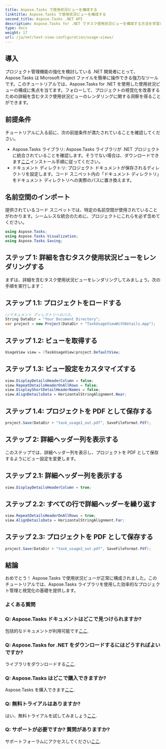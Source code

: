 ```yaml
---
title: Aspose.Tasks で使用状況ビューを構成する
linktitle: Aspose.Tasks で使用状況ビューを構成する
second_title: Aspose.Tasks .NET API
description: Aspose.Tasks for .NET でタスク使用状況ビューを構成する方法を学習します。詳細な手順でプロジェクトの視覚化を強化します。今すぐライブラリをダウンロードしてください!
type: docs
weight: 17
url: /ja/net/text-view-configuration/usage-views/
---
```

## 導入
プロジェクト管理機能の強化を検討している .NET 開発者にとって、Aspose.Tasks は Microsoft Project ファイルを簡単に操作できる強力なツールです。このチュートリアルでは、Aspose.Tasks for .NET を使用した使用状況ビューの構成に焦点を当てます。フォローして、プロジェクトの視覚化を改善するための詳細を含むタスク使用状況ビューのレンダリングに関する洞察を得ることができます。
## 前提条件
チュートリアルに入る前に、次の前提条件が満たされていることを確認してください。
- Aspose.Tasks ライブラリ: Aspose.Tasks ライブラリが .NET プロジェクトに統合されていることを確認します。そうでない場合は、ダウンロードできます[ここ](https://releases.aspose.com/tasks/net/)インストール手順に従ってください。
- ドキュメント ディレクトリ: プロジェクト ドキュメントが保存されるディレクトリを設定します。コード スニペット内の「ドキュメント ディレクトリ」をドキュメント ディレクトリへの実際のパスに置き換えます。
## 名前空間のインポート
提供されているコード スニペットでは、特定の名前空間が使用されていることがわかります。シームレスな統合のために、プロジェクトにこれらを必ず含めてください。
```csharp
using Aspose.Tasks;
using Aspose.Tasks.Visualization;
using Aspose.Tasks.Saving;
```
## ステップ 1: 詳細を含むタスク使用状況ビューをレンダリングする
まずは、詳細を含むタスク使用状況ビューをレンダリングしてみましょう。次の手順を実行します：
## ステップ 1.1: プロジェクトをロードする
```csharp
//ドキュメント ディレクトリへのパス。
String DataDir = "Your Document Directory";
var project = new Project(DataDir + "TaskUsageViewWithDetails.mpp");
```
## ステップ 1.2: ビューを取得する
```csharp
UsageView view = (TaskUsageView)project.DefaultView;
```
## ステップ 1.3: ビュー設定をカスタマイズする
```csharp
view.DisplayDetailsHeaderColumn = false;
view.RepeatDetailsHeaderOnAllRows = false;
view.DisplayShortDetailHeaderNames = false;
view.AlignDetailsData = HorizontalStringAlignment.Near;
```
## ステップ 1.4: プロジェクトを PDF として保存する
```csharp
project.Save(DataDir + "task_usage1_out.pdf", SaveFileFormat.Pdf);
```
## ステップ 2: 詳細ヘッダー列を表示する
このステップでは、詳細ヘッダー列を表示し、プロジェクトを PDF として保存するようにビュー設定を変更します。
## ステップ 2.1: 詳細ヘッダー列を表示する
```csharp
view.DisplayDetailsHeaderColumn = true;
```
## ステップ 2.2: すべての行で詳細ヘッダーを繰り返す
```csharp
view.RepeatDetailsHeaderOnAllRows = true;
view.AlignDetailsData = HorizontalStringAlignment.Far;
```
## ステップ 2.3: プロジェクトを PDF として保存する
```csharp
project.Save(DataDir + "task_usage2_out.pdf", SaveFileFormat.Pdf);
```
## 結論
おめでとう！ Aspose.Tasks で使用状況ビューが正常に構成されました。このチュートリアルでは、Aspose.Tasks ライブラリを使用した効率的なプロジェクト管理と視覚化の基礎を提供します。

### よくある質問
### Q: Aspose.Tasks ドキュメントはどこで見つけられますか?
包括的なドキュメントが利用可能です[ここ](https://reference.aspose.com/tasks/net/).
### Q: Aspose.Tasks for .NET をダウンロードするにはどうすればよいですか?
ライブラリをダウンロードする[ここ](https://releases.aspose.com/tasks/net/).
### Q: Aspose.Tasks はどこで購入できますか?
Aspose.Tasks を購入できます[ここ](https://purchase.aspose.com/buy).
### Q: 無料トライアルはありますか?
はい、無料トライアルを試してみましょう[ここ](https://releases.aspose.com/).
### Q: サポートが必要ですか? 質問がありますか?
サポートフォーラムにアクセスしてください[ここ](https://forum.aspose.com/c/tasks/15).